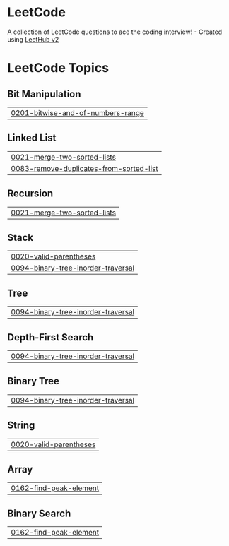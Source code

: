 # LeetCode
A collection of LeetCode questions to ace the coding interview! - Created using [LeetHub v2](https://github.com/arunbhardwaj/LeetHub-2.0)

<!---LeetCode Topics Start-->
# LeetCode Topics
## Bit Manipulation
|  |
| ------- |
| [0201-bitwise-and-of-numbers-range](https://github.com/UNIK090/LeetCode/tree/master/0201-bitwise-and-of-numbers-range) |
## Linked List
|  |
| ------- |
| [0021-merge-two-sorted-lists](https://github.com/UNIK090/LeetCode/tree/master/0021-merge-two-sorted-lists) |
| [0083-remove-duplicates-from-sorted-list](https://github.com/UNIK090/LeetCode/tree/master/0083-remove-duplicates-from-sorted-list) |
## Recursion
|  |
| ------- |
| [0021-merge-two-sorted-lists](https://github.com/UNIK090/LeetCode/tree/master/0021-merge-two-sorted-lists) |
## Stack
|  |
| ------- |
| [0020-valid-parentheses](https://github.com/UNIK090/LeetCode/tree/master/0020-valid-parentheses) |
| [0094-binary-tree-inorder-traversal](https://github.com/UNIK090/LeetCode/tree/master/0094-binary-tree-inorder-traversal) |
## Tree
|  |
| ------- |
| [0094-binary-tree-inorder-traversal](https://github.com/UNIK090/LeetCode/tree/master/0094-binary-tree-inorder-traversal) |
## Depth-First Search
|  |
| ------- |
| [0094-binary-tree-inorder-traversal](https://github.com/UNIK090/LeetCode/tree/master/0094-binary-tree-inorder-traversal) |
## Binary Tree
|  |
| ------- |
| [0094-binary-tree-inorder-traversal](https://github.com/UNIK090/LeetCode/tree/master/0094-binary-tree-inorder-traversal) |
## String
|  |
| ------- |
| [0020-valid-parentheses](https://github.com/UNIK090/LeetCode/tree/master/0020-valid-parentheses) |
## Array
|  |
| ------- |
| [0162-find-peak-element](https://github.com/UNIK090/LeetCode/tree/master/0162-find-peak-element) |
## Binary Search
|  |
| ------- |
| [0162-find-peak-element](https://github.com/UNIK090/LeetCode/tree/master/0162-find-peak-element) |
<!---LeetCode Topics End-->